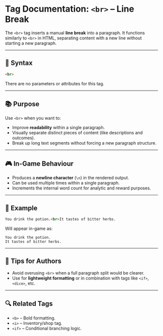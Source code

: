 # Tag Documentation: `<br>` – Line Break

The `<br>` tag inserts a manual **line break** into a paragraph. It functions similarly to `<br>` in HTML, separating content with a new line without starting a new paragraph.

---

## 🧩 Syntax

```html
<br>
```

There are no parameters or attributes for this tag.

---

## 📚 Purpose

Use `<br>` when you want to:

- Improve **readability** within a single paragraph.
- Visually separate distinct pieces of content (like descriptions and outcomes).
- Break up long text segments without forcing a new paragraph structure.

---

## 🎮 In-Game Behaviour

- Produces a **newline character** (`\n`) in the rendered output.
- Can be used multiple times within a single paragraph.
- Increments the internal word count for analytic and reward purposes.

---

## 📘 Example

```html
You drink the potion.<br>It tastes of bitter herbs.
```

Will appear in-game as:

```
You drink the potion.
It tastes of bitter herbs.
```

---

## 📝 Tips for Authors

- Avoid overusing `<br>` when a full paragraph split would be clearer.
- Use for **lightweight formatting** or in combination with tags like `<if>`, `<dice>`, etc.

---

## 🔍 Related Tags

- `<b>` – Bold formatting.
- `<i>` – Inventory/shop tag.
- `<if>` – Conditional branching logic.
